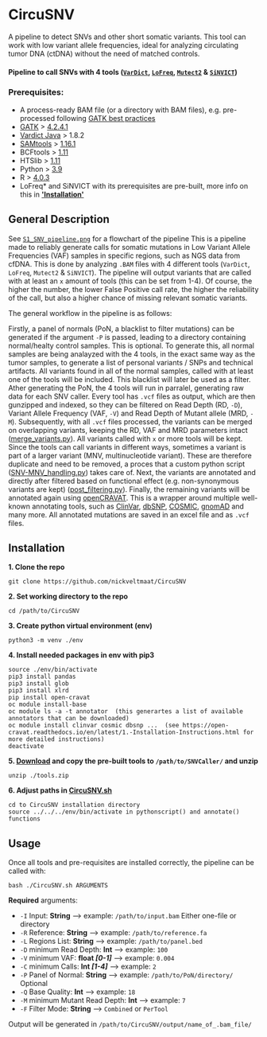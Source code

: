 # CircuSNV
A pipeline to detect SNVs and other short somatic variants. This tool can work with low variant allele frequencies, ideal for analyzing circulating tumor DNA (ctDNA) without the need of matched controls. 

#### **Pipeline to call SNVs with 4 tools ([`VarDict`](https://pubmed.ncbi.nlm.nih.gov/27060149/), [`LoFreq`](https://www.ncbi.nlm.nih.gov/pmc/articles/PMC3526318/), [`Mutect2`](https://www.biorxiv.org/content/10.1101/861054v1) & [`SiNVICT`](https://pubmed.ncbi.nlm.nih.gov/27531099/))**


### Prerequisites:
 * A process-ready BAM file (or a directory with BAM files), e.g. pre-processed following [GATK best practices](https://gatk.broadinstitute.org/hc/en-us/articles/360035535912-Data-pre-processing-for-variant-discovery)
 * [GATK](https://gatk.broadinstitute.org/hc/en-us) > [4.2.4.1](https://github.com/broadinstitute/gatk/releases/tag/4.2.4.1)
 * [Vardict Java](https://bioconda.github.io/recipes/vardict-java/README.html) > 1.8.2
 * [SAMtools](http://www.htslib.org/) > [1.16.1](http://www.htslib.org/download/)
 * BCFtools > [1.11](http://www.htslib.org/download/)
 * HTSlib > [1.11](http://www.htslib.org/download/)
 * Python > [3.9](https://www.python.org/downloads/release/python-390/)
 * R > [4.0.3](https://cran.r-project.org/bin/windows/base/)
 * LoFreq* and SiNVICT with its prerequisites are pre-built, more info on this in [__'Installation'__](https://github.com/nickveltmaat/SNVcaller/blob/main/README.md#installation)

## General Description
See [`S1_SNV_pipeline.png`](https://github.com/nickveltmaat/CircuSNV/blob/main/S1_SNV_pipeline.png) for a flowchart of the pipeline
This is a pipeline made to reliably generate calls for somatic mutations in Low Variant Allele Frequencies (VAF) samples in specific regions, such as NGS data from cfDNA. This is done by analyzing `.BAM` files with 4 different tools (`VarDict`, `LoFreq`, `Mutect2` & `SiNVICT`). The pipeline will output variants that are called with at least an `x` amount of tools (this can be set from 1-4). Of course, the higher the number, the lower False Positive call rate, the higher the reliability of the call, but also a higher chance of missing relevant somatic variants. 

The general workflow in the pipeline is as follows: 

Firstly, a panel of normals (PoN, a blacklist to filter mutations) can be generated if the argument `-P` is passed, leading to a directory containing normal/healty control samples. This is optional. To generate this, all normal samples are being analayzed with the 4 tools, in the exact same way as the tumor samples, to generate a list of personal variants / SNPs and technical artifacts. All variants found in all of the normal samples, called with at least one of the tools will be included. This blacklist will later be used as a filter.
Ather generating the PoN, the 4 tools will run in parralel, generating raw data for each SNV caller. Every tool has `.vcf` files as output, which are then gunzipped and indexed, so they can be filtered on Read Depth (RD, `-D`), Variant Allele Frequency (VAF, `-V`) and Read Depth of Mutant allele (MRD, `-M`). Subsequently, with all `.vcf` files processed, the variants can be merged on overlapping variants, keeping the RD, VAF and MRD parameters intact ([merge_variants.py](https://github.com/nickveltmaat/CircuSNV/blob/main/merge_variants.py)). All variants called with `x` or more tools will be kept. Since the tools can call variants in different ways, sometimes a variant is part of a larger variant (MNV, multinucleotide variant). These are therefore duplicate and need to be removed, a proces that a custom python script ([SNV-MNV_handling.py](https://github.com/nickveltmaat/CircuSNV/blob/main/SNV-MNV_handling.py)) takes care of. Next, the variants are annotated and directly after filtered based on functional effect (e.g. non-synonymous variants are kept) ([post_filtering.py](https://github.com/nickveltmaat/CircuSNV/blob/main/post_filtering.py)). Finally, the remaining variants will be annotated again using [openCRAVAT](https://opencravat.org/). This is a wrapper around multiple well-known annotating tools, such as [ClinVar](https://www.ncbi.nlm.nih.gov/clinvar/), [dbSNP](https://www.ncbi.nlm.nih.gov/snp/), [COSMIC](https://cancer.sanger.ac.uk/cosmic), [gnomAD](https://gnomad.broadinstitute.org/) and many more. All annotated mutations are saved in an excel file and as `.vcf` files. 


## Installation
**1. Clone the repo**

`git clone https://github.com/nickveltmaat/CircuSNV`

**2. Set working directory to the repo**

`cd /path/to/CircuSNV`

**3. Create python virtual environment (env)**

`python3 -m venv ./env`

**4. Install needed packages in env with pip3**

```
source ./env/bin/activate
pip3 install pandas
pip3 install glob
pip3 install xlrd
pip install open-cravat
oc module install-base
oc module ls -a -t annotator  (this generartes a list of available annotators that can be downloaded)
oc module install clinvar cosmic dbsnp ...  (see https://open-cravat.readthedocs.io/en/latest/1.-Installation-Instructions.html for more detailed instructions)
deactivate
```

**5. [Download](https://drive.google.com/drive/folders/1QBt0NdPqjQU_y-A7omxoyiPfl1DL65Xn?usp=sharing) and copy the pre-built tools to `/path/to/SNVCaller/` and unzip**
 
`unzip ./tools.zip`
 
**6. Adjust paths in [CircuSNV.sh](https://github.com/nickveltmaat/CircuSNV/blob/main/CircuSNV.sh)**
 
```
cd to CircuSNV installation directory
source ../../../env/bin/activate in pythonscript() and annotate() functions
```
 

## Usage
Once all tools and pre-requisites are installed correctly, the pipeline can be called with: 

`bash ./CircuSNV.sh ARGUMENTS`

**Required** arguments:
- `-I` Input:              **String**   --> example: `/path/to/input.bam` Either one-file or directory
- `-R` Reference:          **String**    --> example: `/path/to/reference.fa`
- `-L` Regions List:       **String**    --> example: `/path/to/panel.bed`
- `-D` minimum Read Depth:  **Int**       --> example: `100`
- `-V` minimum VAF:         __float *[0-1]*__  --> example: `0.004`
- `-C` minimum Calls:       __Int *[1-4]*__ --> example: `2`
- `-P` Panel of Normal:     **String** --> example: `/path/to/PoN/directory/` Optional
- `-Q` Base Quality:        **Int**  --> example: `18`
- `-M` minimum Mutant Read Depth:   **Int**  --> example: `7`
- `-F` Filter Mode:         **String**  --> `Combined` or `PerTool`


Output will be generated in `/path/to/CircuSNV/output/name_of_.bam_file/`
